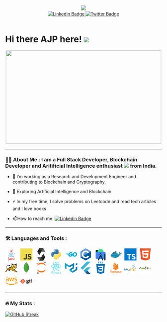 ### 
<div id="header" align="center">
  <img src="https://media.giphy.com/media/igRW3jH2LcCVzMqi5F/giphy.gif](https://media.giphy.com/media/igRW3jH2LcCVzMqi5F/giphy.gif" width="300"/>
</div>
<div id="badges" align="center">
  <a href="[your-linkedin-URL](https://www.linkedin.com/in/aasif-javid-091/)">
    <img src="https://img.shields.io/badge/LinkedIn-blue?style=for-the-badge&logo=linkedin&logoColor=white" alt="LinkedIn Badge" width="160"/>
  </a>
  <a href="https://twitter.com/AasifJavid3">
    <img src="https://img.shields.io/badge/Twitter-blue?style=for-the-badge&logo=twitter&logoColor=white" alt="Twitter Badge" width="150"/>
  </a>

</div>
<div align="center">
    <img src="https://komarev.com/ghpvc/?username=your-github-username&style=flat-square&color=blue" alt="" width="150"/>
</div>
  
  <h1>
  Hi there AJP here!
  <img src="https://media.giphy.com/media/hvRJCLFzcasrR4ia7z/giphy.gif" width="30px"/>
</h1>
 <div align="center">
  <img src="https://media.giphy.com/media/dWesBcTLavkZuG35MI/giphy.gif" width="500" height="300"/>
</div>

---

### :man_technologist: About Me : I am a Full Stack Developer, Blockchain Developer and Aritificial Intelligence enthusiast <img src="https://media.giphy.com/media/WUlplcMpOCEmTGBtBW/giphy.gif" width="30"> from India.
- :telescope: I’m working as a Research and Development Engineer and contributing to Blockchain and Cryptography.
- :seedling: Exploring Artificial Intelligence and Blockchain

- :zap: In my free time, I solve problems on Leetcode and read tech articles and I love books

- :mailbox:How to reach me: [![Linkedin Badge](https://img.shields.io/badge/LinkedIn-blue?style=flat&logo=Linkedin&logoColor=white)](your-linkedin-url)

---

### :hammer_and_wrench: Languages and Tools :
<div>
  <img src="https://github.com/devicons/devicon/blob/master/icons/java/java-original-wordmark.svg" title="Java" alt="Java" width="40" height="40"/>&nbsp;
    <img src="https://github.com/devicons/devicon/blob/master/icons/javascript/javascript-original.svg" title="JavaScript" alt="JavaScript" width="40" height="40"/>&nbsp;
    <img src="https://github.com/devicons/devicon/blob/master/icons/solidity/solidity-original.svg" title="solidity" width="40" height="40"/>&nbsp;
   <img src="https://github.com/devicons/devicon/blob/master/icons/python/python-original.svg" title="python" width="40" height="40"/>&nbsp;
   <img src="https://github.com/devicons/devicon/blob/master/icons/go/go-original-wordmark.svg" title="Golang" width="40" height="40"/>&nbsp;
   <img src="https://github.com/devicons/devicon/blob/master/icons/c/c-original.svg" title="C" width="40" height="40"/>&nbsp;
   <img src="https://github.com/devicons/devicon/blob/master/icons/androidstudio/androidstudio-original.svg" title="AndriodStudio" width="40" height="40"/>&nbsp;
   <img src="https://github.com/devicons/devicon/blob/master/icons/docker/docker-original.svg" title="Docker" width="40" height="40"/>&nbsp;
   <img src="https://github.com/devicons/devicon/blob/master/icons/typescript/typescript-original.svg" title="Typescript" width="40" height="40"/>&nbsp;
    <img src="https://github.com/devicons/devicon/blob/master/icons/html5/html5-original.svg" title="HTML5" alt="HTML" width="40" height="40"/>&nbsp;
  <img src="https://github.com/devicons/devicon/blob/master/icons/tomcat/tomcat-original.svg" title="Tomcat" width="40" height="40"/>&nbsp;
  <img src="https://github.com/devicons/devicon/blob/master/icons/mongodb/mongodb-original.svg" title="MongoDB" width="40" height="40"/>&nbsp;
   <img src="https://github.com/devicons/devicon/blob/master/icons/jupyter/jupyter-original.svg" title="Jupyter" width="40" height="40"/>&nbsp;
  <img src="https://github.com/devicons/devicon/blob/master/icons/react/react-original-wordmark.svg" title="React" alt="React" width="40" height="40"/>&nbsp;
  <img src="https://github.com/devicons/devicon/blob/master/icons/materialui/materialui-original.svg" title="Material UI" alt="Material UI" width="40" height="40"/>&nbsp;
  <img src="https://github.com/devicons/devicon/blob/master/icons/flutter/flutter-original.svg" title="Flutter" alt="Flutter" width="40" height="40"/>&nbsp;
  <img src="https://github.com/devicons/devicon/blob/master/icons/css3/css3-plain-wordmark.svg"  title="CSS3" alt="CSS" width="40" height="40"/>&nbsp;
  <img src="https://github.com/devicons/devicon/blob/master/icons/firebase/firebase-plain-wordmark.svg" title="Firebase" alt="Firebase" width="40" height="40"/>&nbsp;
  <img src="https://github.com/devicons/devicon/blob/master/icons/mysql/mysql-original-wordmark.svg" title="MySQL"  alt="MySQL" width="40" height="40"/>&nbsp;
  <img src="https://github.com/devicons/devicon/blob/master/icons/nodejs/nodejs-original-wordmark.svg" title="NodeJS" alt="NodeJS" width="40" height="40"/>&nbsp;
  <img src="https://github.com/devicons/devicon/blob/master/icons/amazonwebservices/amazonwebservices-plain-wordmark.svg" title="AWS" alt="AWS" width="40" height="40"/>&nbsp;
  <img src="https://github.com/devicons/devicon/blob/master/icons/git/git-original-wordmark.svg" title="Git" **alt="Git" width="40" height="40"/>
</div>

---

### :fire: My Stats :
[![GitHub Streak](http://github-readme-streak-stats.herokuapp.com?user=Aasifj2&theme=dark&background=000000)](https://git.io/streak-stats)


<!--
**Aasifj2/Aasifj2** is a ✨ _special_ ✨ repository because its `README.md` (this file) appears on your GitHub profile.

Here are some ideas to get you started:

- 🔭 I’m currently working on ...
- 🌱 I’m currently learning ...
- 👯 I’m looking to collaborate on ...
- 🤔 I’m looking for help with ...
- 💬 Ask me about ...
- 📫 How to reach me: ...
- 😄 Pronouns: ...
- ⚡ Fun fact: ...
-->
